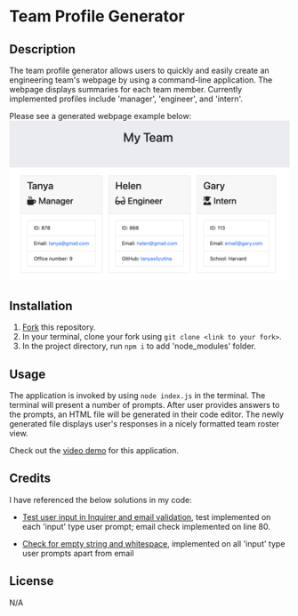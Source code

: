 # Team Profile Generator

## Description
The team profile generator allows users to quickly and easily create an engineering team's webpage by using a command-line application.
The webpage displays summaries for each team member. Currently implemented profiles include 'manager', 'engineer', and 'intern'.

Please see a generated webpage example below:
![Webpage Example Screenshot](./dist/Webpage%20example.png)

## Installation
1. [Fork](https://github.com/TanyaSilyutina/team-profile-generator/fork) this repository.
2. In your terminal, clone your fork using `git clone <link to your fork>`.
3. In the project directory, run `npm i` to add 'node_modules' folder.

## Usage
The application is invoked by using `node index.js` in the terminal. 
The terminal will present a number of prompts. After user provides answers to the prompts, an HTML file will be generated in their code editor.
The newly generated file displays user's responses in a nicely formatted team roster view.

Check out the [video demo](https://drive.google.com/file/d/1JQKq6ZbD2JvxkaxBmRFgWKrqc-zgTF70/view) for this application.
## Credits
I have referenced the below solutions in my code: 

* [Test user input in Inquirer and email validation](https://gist.github.com/Amitabh-K/ae073eea3d5207efaddffde19b1618e8), test implemented on each 'input' type user prompt; email check implemented on line 80.

* [Check for empty string and whitespace](https://stackoverflow.com/questions/2031085/how-can-i-check-if-string-contains-characters-whitespace-not-just-whitespace), implemented on all 'input' type user prompts apart from email

## License
N/A
